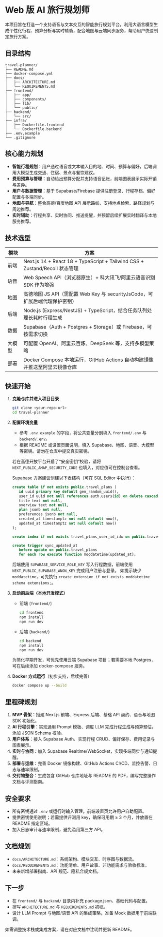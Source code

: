 # Web 版 AI 旅行规划师

本项目旨在打造一个支持语音与文本交互的智能旅行规划平台，利用大语言模型生成个性化行程、预算分析与实时辅助，配合地图与云端同步服务，帮助用户快速制定旅行方案。

## 目录结构

```
travel-planner/
├── README.md
├── docker-compose.yml
├── docs/
│   ├── ARCHITECTURE.md
│   └── REQUIREMENTS.md
├── frontend/
│   ├── app/
│   ├── components/
│   ├── lib/
│   └── public/
├── backend/
│   └── src/
├── infra/
│   ├── Dockerfile.frontend
│   └── Dockerfile.backend
├── .env.example
└── .gitignore
```

## 核心能力规划

- **智能行程规划**：用户通过语音或文本输入目的地、时间、预算与偏好，后端调用大模型生成交通、住宿、景点与餐饮建议。
- **费用预算与管理**：自动给出预算分配并支持语音记账，前端图表展示实际开销与差异。
- **用户与数据管理**：基于 Supabase/Firebase 提供注册登录、行程存档、偏好配置与多端同步。
- **地图与导航**：整合高德/百度地图 API 展示路线，支持地点检索、路径规划与周边推荐。
- **实时辅助**：行程共享、实时协同、推送提醒，并预留后续扩展实时翻译与本地服务推荐。

## 技术选型

| 模块 | 方案 |
| --- | --- |
| 前端 | Next.js 14 + React 18 + TypeScript + Tailwind CSS + Zustand/Recoil 状态管理 |
| 语音 | Web Speech API（浏览器原生）+ 科大讯飞/阿里云语音识别 SDK 作为增强 |
| 地图 | 高德地图 JS API（需配置 Web Key 与 securityJsCode，可扩展后端代理保护密钥） |
| 后端 | Node.js (Express/NestJS) + TypeScript，结合任务队列处理长耗时行程生成 |
| 数据 | Supabase（Auth + Postgres + Storage）或 Firebase，可按需求切换 |
| 大模型 | 可配置 OpenAI、阿里云百炼、DeepSeek 等，支持多模型策略 |
| 部署 | Docker Compose 本地运行，GitHub Actions 自动构建镜像并推送至阿里云镜像仓库 |

## 快速开始

1. **克隆仓库并进入项目目录**
   ```bash
   git clone <your-repo-url>
   cd travel-planner
   ```

2. **配置环境变量**
   - 参考 `.env.example` 的字段，将公共变量分别填入 `frontend/.env` 与 `backend/.env`。
   - 根据 README 或设置页面说明，填入 Supabase、地图、语音、大模型等密钥。请勿在仓库中提交真实密钥。

   若在高德开放平台开启了“安全密钥”校验，请将 `NEXT_PUBLIC_AMAP_SECURITY_CODE` 也填入，对应值可在控制台查看。

    Supabase 方案建议创建以下表结构（可在 SQL Editor 中执行）：

    ```sql
    create table if not exists public.travel_plans (
       id uuid primary key default gen_random_uuid(),
       user_id uuid not null references auth.users(id) on delete cascade,
       title text not null,
       overview text not null,
       plan jsonb not null,
       preferences jsonb not null,
       created_at timestamptz not null default now(),
       updated_at timestamptz not null default now()
    );

    create index if not exists travel_plans_user_id_idx on public.travel_plans(user_id);

    create trigger sync_updated_at
       before update on public.travel_plans
       for each row execute function moddatetime(updated_at);
    ```

    后端使用 `SUPABASE_SERVICE_ROLE_KEY` 写入行程数据，前端使用 `NEXT_PUBLIC_SUPABASE_ANON_KEY` 完成用户注册与登录。
    如提示缺少 `moddatetime`，可先执行 `create extension if not exists moddatetime schema extensions;`。

3. **启动前后端（本地开发模式）**
   - 前端 (`frontend/`)
     ```bash
     cd frontend
     npm install
     npm run dev
     ```
   - 后端 (`backend/`)
     ```bash
     cd backend
     npm install
     npm run dev
     ```

   为简化早期开发，可优先使用云端 Supabase 项目；若需要本地 Postgres，可在后续添加 docker-compose 服务。

4. **Docker 方式运行**（初步支持，后续完善）
   ```bash
   docker compose up --build
   ```

## 里程碑规划

1. **MVP 骨架**：搭建 Next.js 前端、Express 后端、基础 API 契约、语音与地图 SDK 初始化。
2. **AI 行程引擎**：实现通用 Prompt 模板、调度 LLM 完成行程生成与预算预估，添加 JSON Schema 校验。
3. **用户体系**：接入 Supabase Auth、实现行程 CRUD、偏好保存、费用记录与图表展示。
4. **实时与协同**：加入 Supabase Realtime/WebSocket，实现多端同步与通知提醒。
5. **部署与运维**：完善 Docker 镜像构建、GitHub Actions CI/CD、监控告警、日志与速率限制。
6. **交付物整合**：生成包含 GitHub 仓库地址与 README 的 PDF，编写完整操作文档与评测指南。

## 安全要求

- 所有密钥通过 `.env` 或运行时输入管理，前端设置页允许用户自助配置。
- 提供密钥使用说明；若需提供评测用 key，确保可用期 ≥ 3 个月，并放置在 README 指定区域。
- 加入日志审计与速率限制，避免滥用第三方 API。

## 文档规划

- `docs/ARCHITECTURE.md`：系统架构、模块交互、时序图与数据流。
- `docs/REQUIREMENTS.md`：功能清单、用户故事、非功能需求与验收标准。
- 未来新增部署指南、API 规范、隐私合规文档。

## 下一步

- 在 `frontend/` 与 `backend/` 目录内补充 package.json、基础代码与配置。
- 撰写 `ARCHITECTURE.md` 与 `REQUIREMENTS.md` 初稿。
- 设计 LLM Prompt 与地图/语音 API 的集成策略，准备 Mock 数据用于前端联调。

如需调整技术栈或集成方案，请在对应文档中注明并更新 README。
